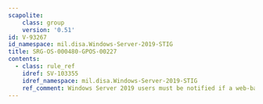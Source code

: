 ```yaml
---
scapolite:
    class: group
    version: '0.51'
id: V-93267
id_namespace: mil.disa.Windows-Server-2019-STIG
title: SRG-OS-000480-GPOS-00227
contents:
  - class: rule_ref
    idref: SV-103355
    idref_namespace: mil.disa.Windows-Server-2019-STIG
    ref_comment: Windows Server 2019 users must be notified if a web-based p ...
---
```



